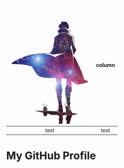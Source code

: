 | ![Gif](gm.gif) | column |
| :---: | :---: |
| test | test |

<style>
td, th {
   border: none!important;
}
</style>


# My GitHub Profile
